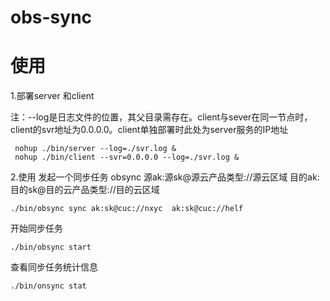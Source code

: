 # obs-sync
# 使用
1.部署server 和client

注：--log是日志文件的位置，其父目录需存在。client与sever在同一节点时，client的svr地址为0.0.0.0。client单独部署时此处为server服务的IP地址
```
 nohup ./bin/server --log=./svr.log &
 nohup ./bin/client --svr=0.0.0.0 --log=./svr.log &
```

2.使用
发起一个同步任务
obsync 源ak:源sk@源云产品类型://源云区域  目的ak:目的sk@目的云产品类型://目的云区域
```
./bin/obsync sync ak:sk@cuc://nxyc  ak:sk@cuc://helf
```
开始同步任务
```
./bin/obsync start
```
查看同步任务统计信息
```
./bin/onsync stat
```
